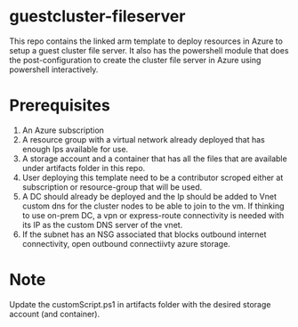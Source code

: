 # guestcluster-fileserver
This repo contains the linked arm template to deploy resources in Azure to setup a guest cluster file server. It also has the powershell module that does the post-configuration to create the cluster file server in Azure using powershell interactively.

# Prerequisites
1. An Azure subscription
2. A resource group with a virtual network already deployed that has enough Ips available for use.
3. A storage account and a container that has all the files that are available under artifacts folder in this repo.
4. User deploying this template need to be a contributor scroped either at subscription or resource-group that will be used.
5. A DC should already be deployed and the Ip should be added to Vnet custom dns for the cluster nodes to be able to join to the vm. If thinking to use on-prem DC, a vpn or express-route connectivity is needed with its IP as the custom DNS server of the vnet.
6. If the subnet has an NSG associated that blocks outbound internet connectivity, open outbound connectiivty azure storage.

# Note
Update the customScript.ps1 in artifacts folder with the desired storage account (and container).
